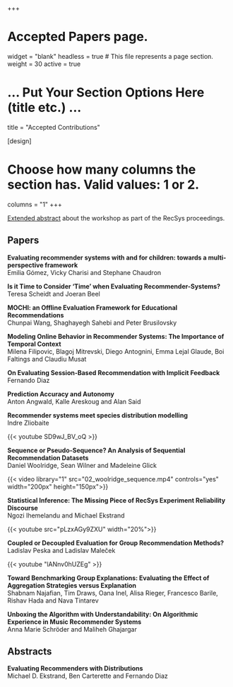 +++
# Accepted Papers page.
widget = "blank"
headless = true  # This file represents a page section.
weight = 30
active = true

# ... Put Your Section Options Here (title etc.) ...
title = "Accepted Contributions"

[design]
  # Choose how many columns the section has. Valid values: 1 or 2.
  columns = "1"
+++


[Extended abstract](https://dl.acm.org/doi/10.1145/3460231.3470929) about the workshop as part of the RecSys proceedings.  


## Papers

**Evaluating recommender systems with and for children: towards a multi-perspective framework**  
Emilia Gómez, Vicky Charisi and Stephane Chaudron 

**Is it Time to Consider ‘Time’ when Evaluating Recommender-Systems?**  
Teresa Scheidt and Joeran Beel

**MOCHI: an Offline Evaluation Framework for Educational Recommendations**  
Chunpai Wang, Shaghayegh Sahebi and Peter Brusilovsky

**Modeling Online Behavior in Recommender Systems: The Importance of Temporal Context**  
Milena Filipovic, Blagoj Mitrevski, Diego Antognini, Emma Lejal Glaude, Boi Faltings and Claudiu Musat

**On Evaluating Session-Based Recommendation with Implicit Feedback**  
Fernando Diaz

**Prediction Accuracy and Autonomy**  
Anton Angwald, Kalle Areskoug and Alan Said

**Recommender systems meet species distribution modelling**  
Indre Zliobaite

{{< youtube SD9wJ_BV_oQ >}}

**Sequence or Pseudo-Sequence? An Analysis of Sequential Recommendation Datasets**  
Daniel Woolridge, Sean Wilner and Madeleine Glick

{{< video library="1" src="02_woolridge_sequence.mp4" controls="yes" width="200px" height="150px">}}


**Statistical Inference: The Missing Piece of RecSys Experiment Reliability Discourse**  
Ngozi Ihemelandu and Michael Ekstrand

{{< youtube src="pLzxAGy9ZXU" width="20%">}}

**Coupled or Decoupled Evaluation for Group Recommendation Methods?**  
Ladislav Peska and Ladislav Maleček

{{< youtube "lANnv0hUZEg" >}}

**Toward Benchmarking Group Explanations: Evaluating the Effect of Aggregation Strategies versus Explanation**  
Shabnam Najafian, Tim Draws, Oana Inel, Alisa Rieger, Francesco Barile, Rishav Hada and Nava Tintarev 

**Unboxing the Algorithm with Understandability: On Algorithmic Experience in Music Recommender Systems**  
Anna Marie Schröder and Maliheh Ghajargar 



## Abstracts

**Evaluating Recommenders with Distributions**  
Michael D. Ekstrand, Ben Carterette and Fernando Diaz


